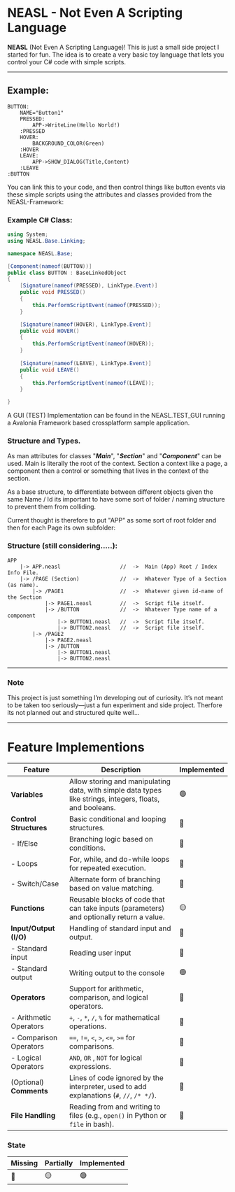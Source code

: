 # NEASL - Not Even A Scripting Language

**NEASL** (Not Even A Scripting Language)! This is just a small side project I started for fun. The idea is to create a very basic toy language that lets you control your C# code with simple scripts.


--- 
## Example:

```plaintext
BUTTON:
    NAME="Button1"
    PRESSED:
        APP->WriteLine(Hello World!)
    :PRESSED
    HOVER:
        BACKGROUND_COLOR(Green)
    :HOVER
    LEAVE:
        APP->SHOW_DIALOG(Title,Content)
    :LEAVE
:BUTTON
```

You can link this to your code, and then control things like button events via these simple scripts using the attributes and classes provided from the NEASL-Framework:

### Example C# Class:
```csharp
using System;
using NEASL.Base.Linking;

namespace NEASL.Base;

[Component(nameof(BUTTON))]
public class BUTTON : BaseLinkedObject
{
    [Signature(nameof(PRESSED), LinkType.Event)]
    public void PRESSED()
    {
        this.PerformScriptEvent(nameof(PRESSED));
    }

    [Signature(nameof(HOVER), LinkType.Event)]
    public void HOVER()
    {
        this.PerformScriptEvent(nameof(HOVER));
    }
    
    [Signature(nameof(LEAVE), LinkType.Event)]
    public void LEAVE()
    {
        this.PerformScriptEvent(nameof(LEAVE));
    }

}
```

A GUI (TEST) Implementation can be found in the NEASL.TEST_GUI running a Avalonia Framework based crossplatform sample application.

### Structure and Types.

As man attributes for classes "_**Main**_", "**_Section_**" and "**_Component_**" can be used. Main is literally the root of the context. Section a context like a page, a component then a control or something that lives in the context of the section.

As a base structure, to differentiate between different objects given the same Name / Id
its important to have some sort of folder / naming structure to prevent them from colliding.

Current thought is therefore to put "APP" as some sort of root folder and then for each Page
its own subfolder:

### Structure (still considering.....):

    APP
        |-> APP.neasl                   //  ->  Main (App) Root / Index Info File.
        |-> /PAGE (Section)             //  ->  Whatever Type of a Section (as name).
            |-> /PAGE1                  //  ->  Whatever given id-name of the Section
                |-> PAGE1.neasl         //  ->  Script file itself.
                |-> /BUTTON             //  ->  Whatever Type name of a component 
                    |-> BUTTON1.neasl   //  ->  Script file itself.
                    |-> BUTTON2.neasl   //  ->  Script file itself.
            |-> /PAGE2
                |-> PAGE2.neasl
                |-> /BUTTON
                    |-> BUTTON1.neasl
                    |-> BUTTON2.neasl
---
### Note

This project is just something I’m developing out of curiosity. It’s not meant to be taken too seriously—just a fun experiment and side project.
Therfore its not planned out and structured quite well...

---

# Feature Implementions
| Feature                    | Description                                                                                               | Implemented |
|----------------------------|-----------------------------------------------------------------------------------------------------------|---------|
| **Variables**              | Allow storing and manipulating data, with simple data types like strings, integers, floats, and booleans. |   🟢     |
| **Control Structures**     | Basic conditional and looping structures.                                                                 |    🔴  |
| - If/Else                  | Branching logic based on conditions.                                                                      |   🔴    |
| - Loops                    | For, while, and do-while loops for repeated execution.                                                    |   🔴    |
| - Switch/Case              | Alternate form of branching based on value matching.                                                      |   🔴    |
| **Functions**              | Reusable blocks of code that can take inputs (parameters) and optionally return a value.                  |   🟡   |
| **Input/Output (I/O)**     | Handling of standard input and output.                                                                    |   🔴    |
| - Standard input           | Reading user input                                                                                        |   🔴    |
| - Standard output          | Writing output to the console                                                                             |   🟢    |
| **Operators**              | Support for arithmetic, comparison, and logical operators.                                                |   🔴    |
| - Arithmetic Operators     | `+`, `-`, `*`, `/`, `%` for mathematical operations.                                                      |  🔴     |
| - Comparison Operators     | `==`, `!=`, `<`, `>`, `<=`, `>=` for comparisons.                                                         |  🔴    |
| - Logical Operators        | `AND`, `OR` , `NOT` for logical expressions.                                                              |  🔴   |
| (Optional) **Comments**    | Lines of code ignored by the interpreter, used to add explanations (`#`, `//`, `/* */`).                  |  🔴    |
| **File Handling**          | Reading from and writing to files (e.g., `open()` in Python or `file` in bash).                           |   🔴    |

### State
| Missing                 | Partially | Implemented |
|-------------------------|-----------|----------|
|  🔴  | 🟡          |    🟢   |

